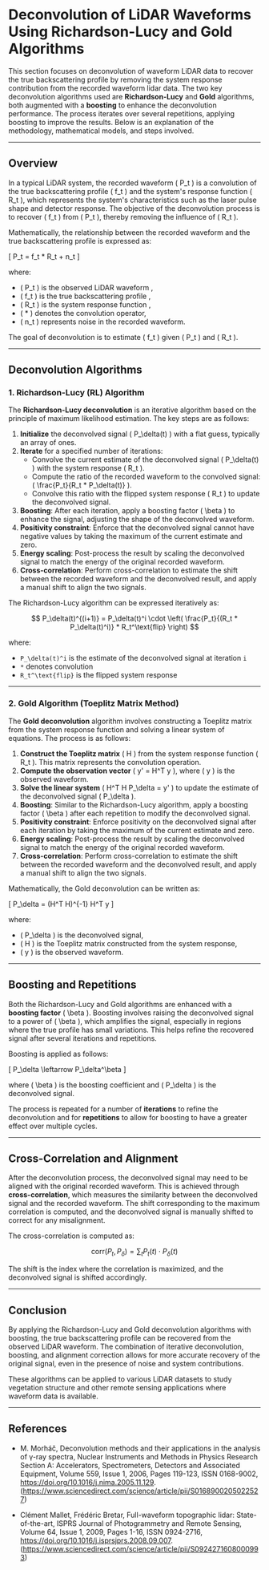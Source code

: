 # Deconvolution of LiDAR Waveforms Using Richardson-Lucy and Gold Algorithms

This section focuses on deconvolution of waveform LiDAR data to recover the true backscattering profile by removing the system response contribution from the recorded waveform lidar data. The two key deconvolution algorithms used are **Richardson-Lucy** and **Gold** algorithms, both augmented with a **boosting** to enhance the deconvolution performance. The process iterates over several repetitions, applying boosting to improve the results. Below is an explanation of the methodology, mathematical models, and steps involved.

---

## Overview

In a typical LiDAR system, the recorded waveform \( P_t \) is a convolution of the true backscattering profile \( f_t \) and the system's response function \( R_t \), which represents the system's characteristics such as the laser pulse shape and detector response. The objective of the deconvolution process is to recover \( f_t \) from \( P_t \), thereby removing the influence of \( R_t \).

Mathematically, the relationship between the recorded waveform and the true backscattering profile is expressed as:

\[
P_t = f_t * R_t + n_t
\]

where:
- \( P_t \) is the observed LiDAR waveform ,
- \( f_t \) is the true backscattering profile ,
- \( R_t \) is the system response function ,
- \( * \) denotes the convolution operator,
- \( n_t \) represents noise in the recorded waveform.

The goal of deconvolution is to estimate \( f_t \) given \( P_t \) and \( R_t \).

---

## Deconvolution Algorithms

### 1. Richardson-Lucy (RL) Algorithm

The **Richardson-Lucy deconvolution** is an iterative algorithm based on the principle of maximum likelihood estimation. The key steps are as follows:

1. **Initialize** the deconvolved signal \( P_\delta(t) \) with a flat guess, typically an array of ones.
2. **Iterate** for a specified number of iterations:
    - Convolve the current estimate of the deconvolved signal \( P_\delta(t) \) with the system response \( R_t \).
    - Compute the ratio of the recorded waveform to the convolved signal: \( \frac{P_t}{R_t * P_\delta(t)} \).
    - Convolve this ratio with the flipped system response \( R_t \) to update the deconvolved signal.
3. **Boosting**: After each iteration, apply a boosting factor \( \beta \) to enhance the signal, adjusting the shape of the deconvolved waveform.
4. **Positivity constraint**: Enforce that the deconvolved signal cannot have negative values by taking the maximum of the current estimate and zero.
5. **Energy scaling**: Post-process the result by scaling the deconvolved signal to match the energy of the original recorded waveform.
6. **Cross-correlation**: Perform cross-correlation to estimate the shift between the recorded waveform and the deconvolved result, and apply a manual shift to align the two signals.

The Richardson-Lucy algorithm can be expressed iteratively as:

$$
P_\delta(t)^{(i+1)} = P_\delta(t)^i \cdot \left( \frac{P_t}{(R_t * P_\delta(t)^i)} * R_t^\text{flip} \right)
$$

where:
- `P_\delta(t)^i` is the estimate of the deconvolved signal at iteration `i`
- `*` denotes convolution
- `R_t^\text{flip}` is the flipped system response

---

### 2. Gold Algorithm (Toeplitz Matrix Method)

The **Gold deconvolution** algorithm involves constructing a Toeplitz matrix from the system response function and solving a linear system of equations. The process is as follows:

1. **Construct the Toeplitz matrix** \( H \) from the system response function \( R_t \). This matrix represents the convolution operation.
2. **Compute the observation vector** \( y' = H^T y \), where \( y \) is the observed waveform.
3. **Solve the linear system** \( H^T H P_\delta = y' \) to update the estimate of the deconvolved signal \( P_\delta \).
4. **Boosting**: Similar to the Richardson-Lucy algorithm, apply a boosting factor \( \beta \) after each repetition to modify the deconvolved signal.
5. **Positivity constraint**: Enforce positivity on the deconvolved signal after each iteration by taking the maximum of the current estimate and zero.
6. **Energy scaling**: Post-process the result by scaling the deconvolved signal to match the energy of the original recorded waveform.
7. **Cross-correlation**: Perform cross-correlation to estimate the shift between the recorded waveform and the deconvolved result, and apply a manual shift to align the two signals.

Mathematically, the Gold deconvolution can be written as:

\[
P_\delta = (H^T H)^{-1} H^T y
\]

where:
- \( P_\delta \) is the deconvolved signal,
- \( H \) is the Toeplitz matrix constructed from the system response,
- \( y \) is the observed waveform.

---

## Boosting and Repetitions

Both the Richardson-Lucy and Gold algorithms are enhanced with a **boosting factor** \( \beta \). Boosting involves raising the deconvolved signal to a power of \( \beta \), which amplifies the signal, especially in regions where the true profile has small variations. This helps refine the recovered signal after several iterations and repetitions.

Boosting is applied as follows:

\[
P_\delta \leftarrow P_\delta^\beta
\]

where \( \beta \) is the boosting coefficient and \( P_\delta \) is the deconvolved signal.

The process is repeated for a number of **iterations** to refine the deconvolution and for **repetitions** to allow for boosting to have a greater effect over multiple cycles.

---

## Cross-Correlation and Alignment

After the deconvolution process, the deconvolved signal may need to be aligned with the original recorded waveform. This is achieved through **cross-correlation**, which measures the similarity between the deconvolved signal and the recorded waveform. The shift corresponding to the maximum correlation is computed, and the deconvolved signal is manually shifted to correct for any misalignment.

The cross-correlation is computed as:

$$
\text{corr}(P_t, P_\delta) = \sum_{t} P_t(t) \cdot P_\delta(t)
$$

The shift is the index where the correlation is maximized, and the deconvolved signal is shifted accordingly.

---

## Conclusion

By applying the Richardson-Lucy and Gold deconvolution algorithms with boosting, the true backscattering profile can be recovered from the observed LiDAR waveform. The combination of iterative deconvolution, boosting, and alignment correction allows for more accurate recovery of the original signal, even in the presence of noise and system contributions.

These algorithms can be applied to various LiDAR datasets to study vegetation structure and other remote sensing applications where waveform data is available.

---

## References

-   M. Morháč,
    Deconvolution methods and their applications in the analysis of γ-ray spectra,
    Nuclear Instruments and Methods in Physics Research Section A: Accelerators, Spectrometers, Detectors and Associated Equipment,
    Volume 559, Issue 1,
    2006,
    Pages 119-123,
    ISSN 0168-9002,
    https://doi.org/10.1016/j.nima.2005.11.129.
    (https://www.sciencedirect.com/science/article/pii/S0168900205022527)

-   Clément Mallet, Frédéric Bretar,
    Full-waveform topographic lidar: State-of-the-art,
    ISPRS Journal of Photogrammetry and Remote Sensing,
    Volume 64, Issue 1,
    2009,
    Pages 1-16,
    ISSN 0924-2716,
    https://doi.org/10.1016/j.isprsjprs.2008.09.007.
    (https://www.sciencedirect.com/science/article/pii/S0924271608000993)